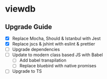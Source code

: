 # viewdb

## Upgrade Guide

* [x] Replace Mocha, Should & Istanbul with Jest
* [x] Replace jscs & jshint with eslint & prettier
* [ ] Upgrade dependencies
* [ ] Update to modern class based JS with Babel
  * [ ] Add babel transpilation
  * [ ] Replace bluebird with native promises
* [ ] Upgrade to TS
